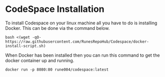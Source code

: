 # CodeSpace Installation

To install Codespace on your linux machine all you have to do is installing Docker. This can be done via the command below.

```
bash <(wget -qO- https://raw.githubusercontent.com/RunesRepoHub/Codespace/docker-install-script.sh)
```

When Docker has been installed then you can run this command to get the docker container up and running.

```
docker run -p 8080:80 rune004/codespace:latest
```